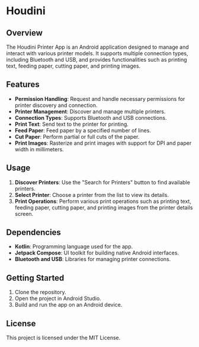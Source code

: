 # Houdini

## Overview

The Houdini Printer App is an Android application designed to manage and interact with various printer models. It supports multiple connection types, including Bluetooth and USB, and provides functionalities such as printing text, feeding paper, cutting paper, and printing images.

## Features

- **Permission Handling**: Request and handle necessary permissions for printer discovery and connection.
- **Printer Management**: Discover and manage multiple printers.
- **Connection Types**: Supports Bluetooth and USB connections.
- **Print Text**: Send text to the printer for printing.
- **Feed Paper**: Feed paper by a specified number of lines.
- **Cut Paper**: Perform partial or full cuts of the paper.
- **Print Images**: Rasterize and print images with support for DPI and paper width in millimeters.

## Usage

1. **Discover Printers**: Use the "Search for Printers" button to find available printers.
2. **Select Printer**: Choose a printer from the list to view its details.
3. **Print Operations**: Perform various print operations such as printing text, feeding paper, cutting paper, and printing images from the printer details screen.

## Dependencies

- **Kotlin**: Programming language used for the app.
- **Jetpack Compose**: UI toolkit for building native Android interfaces.
- **Bluetooth and USB**: Libraries for managing printer connections.

## Getting Started

1. Clone the repository.
2. Open the project in Android Studio.
3. Build and run the app on an Android device.

## License

This project is licensed under the MIT License.
